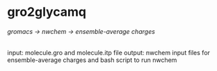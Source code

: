 # gro2glycamq

###### gromacs -> nwchem -> ensemble-average charges

input: molecule.gro and molecule.itp file
output: nwchem input files for ensemble-average charges and bash script to run nwchem
